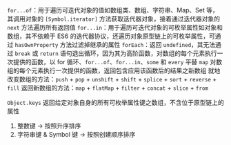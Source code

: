 `for...of`：用于遍历可迭代对象的值如数组类、数组、字符串、Map、Set 等，其调用对象的 `[Symbol.iterator]` 方法获取迭代器对象，接着通过迭代器对象的 `next` 方法遍历所有返回值
`for...in`：用于遍历可迭代对象的可枚举属性如对象和数组，其不依赖于 ES6 的迭代器协议，还遍历对象原型链上的可枚举属性，可通过 `hasOwnProperty` 方法过滤掉继承的属性
`forEach`：返回 `undefined`，其无法通过 `break` 或 `return` 语句退出循环，因为其为高阶函数，对数组的每个元素执行一次提供的函数，以 for 循环、`for...of`、`for...in`、`some` 和 `every` 平替
`map` 对数组的每个元素执行一次提供的函数，返回包含应用该函数后的结果之新数组
就地改变数组的方法：`push` + `pop` + `unshift` + `shift` + `splice` + `sort` + `reverse` + `fill`
返回新数组的方法：`map` + `flatMap` + `filter` + `concat` + `slice` + `from`

`Object.keys` 返回给定对象自身的所有可枚举属性键之数组，不含位于原型链上的属性

1. 整数键 -> 按照升序排序
2. 字符串键 & Symbol 键 -> 按照创建顺序排序
